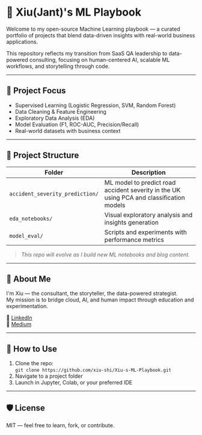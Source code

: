 
# 🧠 Xiu(Jant)'s ML Playbook

Welcome to my open-source Machine Learning playbook — a curated portfolio of projects that blend data-driven insights with real-world business applications.

This repository reflects my transition from SaaS QA leadership to data-powered consulting, focusing on human-centered AI, scalable ML workflows, and storytelling through code.

---

## 📌 Project Focus

- Supervised Learning (Logistic Regression, SVM, Random Forest)
- Data Cleaning & Feature Engineering
- Exploratory Data Analysis (EDA)
- Model Evaluation (F1, ROC-AUC, Precision/Recall)
- Real-world datasets with business context

---

## 🧭 Project Structure

| Folder | Description |
|--------|-------------|
| `accident_severity_prediction/` | ML model to predict road accident severity in the UK using PCA and classification models |
| `eda_notebooks/` | Visual exploratory analysis and insights generation |
| `model_eval/` | Scripts and experiments with performance metrics |

> *This repo will evolve as I build new ML notebooks and blog content.*

---

## 📇 About Me

I'm Xiu — the consultant, the storyteller, the data-powered strategist.  
My mission is to bridge cloud, AI, and human impact through education and experimentation.

📍 [LinkedIn](https://linkedin.com/in/xiushi)  
📝 [Medium](https://medium.com/@janetxiushi)


---

## 🔧 How to Use

1. Clone the repo:  
   `git clone https://github.com/xiu-shi/Xiu-s-ML-Playbook.git`
2. Navigate to a project folder
3. Launch in Jupyter, Colab, or your preferred IDE

---

## 🛡 License

MIT — feel free to learn, fork, or contribute.
